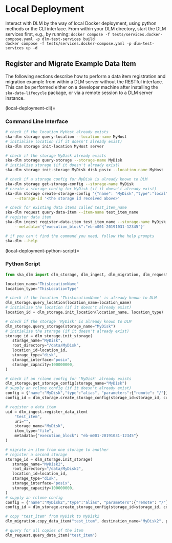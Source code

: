 # Local Deployment

Interact with DLM by the way of local Docker deployment, using python methods or the CLI interface.
From within your DLM directory, start the DLM services first, e.g., by running:
`docker compose -f tests/services.docker-compose.yaml -p dlm-test-services build`\
`docker compose -f tests/services.docker-compose.yaml -p dlm-test-services up -d`

## Register and Migrate Example Data Item

The following sections describe how to perform a data item registration and migration example from within a DLM server without the RESTful interface. This can be performed either on a developer machine after installing the `ska-data-lifecycle` package, or via a remote session to a DLM server instance.

(local-deployment-cli)=
### Command Line Interface

```bash
# check if the location MyHost already exists
ska-dlm storage query-location --location-name MyHost
# initialise location (if it doesn't already exist)
ska-dlm storage init-location MyHost server

# check if the storage MyDisk already exists
ska-dlm storage query-storage --storage-name MyDisk
# initialise storage (if it doesn't already exist)
ska-dlm storage init-storage MyDisk disk posix --location-name MyHost

# check if a storage config for MyDisk is already known to DLM
ska-dlm storage get-storage-config --storage-name MyDisk
# create a storage config for MyDisk (if it doesn't already exist)
ska-dlm storage create-storage-config '{"name": "MyDisk","type":"local","parameters":{}}' \
    --storage-id '<the storage id received above>'

# check for existing data items called test_item_name
ska-dlm request query-data-item --item-name test_item_name
# register data item
ska-dlm ingest register-data-item test_item_name --storage-name MyDisk \
    --metadata='{"execution_block":"eb-m001-20191031-12345"}'

# if you can't find the command you need, follow the help prompts
ska-dlm --help
```

(local-deployment-python-script)=
### Python Script

```python
from ska_dlm import dlm_storage, dlm_ingest, dlm_migration, dlm_request

location_name="ThisLocationName"
location_type="ThisLocationType"

# check if the location 'ThisLocationName' is already known to DLM
dlm_storage.query_location(location_name=location_name)
# initialise the location (if it doesn't already exist)
location_id = dlm_storage.init_location(location_name, location_type)

# check if the storage 'MyDisk' is already known to DLM
dlm_storage.query_storage(storage_name="MyDisk")
# initialise the storage (if it doesn't already exist)
storage_id = dlm_storage.init_storage(
   storage_name="MyDisk",
   root_directory="/data/MyDisk",
   location_id=location_id,
   storage_type="disk",
   storage_interface="posix",
   storage_capacity=100000000,
)

# check if an rclone config for 'MyDisk' already exists
dlm_storage.get_storage_config(storage_name="MyDisk")
# supply an rclone config (if it doesn't already exist)
config = {"name":"MyDisk","type":"alias", "parameters":{"remote": "/"}}
config_id = dlm_storage.create_storage_config(storage_id=storage_id, config=config)

# register a data item
uid = dlm_ingest.register_data_item(
    "test_item",
    uri="",
    storage_name="MyDisk",
    item_type="file",
    metadata={"execution_block": "eb-m001-20191031-12345"}
)

# migrate an item from one storage to another
# register a second storage
storage_id = dlm_storage.init_storage(
   storage_name="MyDisk2",
   root_directory="/data/MyDisk2",
   location_id=location_id,
   storage_type="disk",
   storage_interface="posix",
   storage_capacity=100000000,
)
# supply an rclone config
config = {"name":"MyDisk2","type":"alias", "parameters":{"remote": "/"}}
config_id = dlm_storage.create_storage_config(storage_id=storage_id, config=config)

# copy "test_item" from MyDisk to MyDisk2
dlm_migration.copy_data_item("test_item", destination_name="MyDisk2", path="")

# query for all copies of the item
dlm_request.query_data_item("test_item")
```
